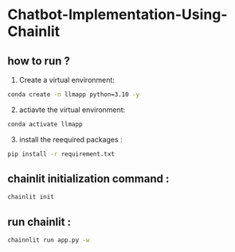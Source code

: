 # Chatbot-Implementation-Using-Chainlit

## how to run ?

1. Create a virtual environment:

``` bash
conda create -n llmapp python=3.10 -y

```
2. actiavte the  virtual environment:

``` bash
conda activate llmapp 

```
3. install the reequired packages :

``` bash
pip install -r requirement.txt

```

## chainlit initialization command :

```bash
chainlit init
```
## run chainlit :

```bash
chainnlit run app.py -w
```
